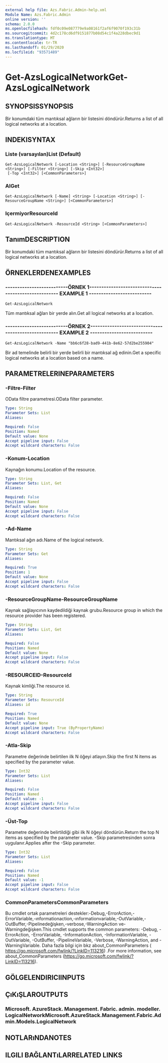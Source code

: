 ```yaml
---
external help file: Azs.Fabric.Admin-help.xml
Module Name: Azs.Fabric.Admin
online version: ''
schema: 2.0.0
ms.openlocfilehash: fdf0c09e087779e9a08161f2af6f9070f193c31b
ms.sourcegitcommit: 4d2c178cd6df9151877b08d54c1f4a228dbec9d1
ms.translationtype: MT
ms.contentlocale: tr-TR
ms.lasthandoff: 01/29/2020
ms.locfileid: "93571489"
---
```

# <span data-ttu-id="5f805-101">Get-AzsLogicalNetwork</span><span class="sxs-lookup"><span data-stu-id="5f805-101">Get-AzsLogicalNetwork</span></span>

## <span data-ttu-id="5f805-102">SYNOPSIS</span><span class="sxs-lookup"><span data-stu-id="5f805-102">SYNOPSIS</span></span>
<span data-ttu-id="5f805-103">Bir konumdaki tüm mantıksal ağların bir listesini döndürür.</span><span class="sxs-lookup"><span data-stu-id="5f805-103">Returns a list of all logical networks at a location.</span></span>

## <span data-ttu-id="5f805-104">INDEKI</span><span class="sxs-lookup"><span data-stu-id="5f805-104">SYNTAX</span></span>

### <span data-ttu-id="5f805-105">Liste (varsayılan)</span><span class="sxs-lookup"><span data-stu-id="5f805-105">List (Default)</span></span>
```
Get-AzsLogicalNetwork [-Location <String>] [-ResourceGroupName <String>] [-Filter <String>] [-Skip <Int32>]
 [-Top <Int32>] [<CommonParameters>]
```

### <span data-ttu-id="5f805-106">Al</span><span class="sxs-lookup"><span data-stu-id="5f805-106">Get</span></span>
```
Get-AzsLogicalNetwork [-Name] <String> [-Location <String>] [-ResourceGroupName <String>] [<CommonParameters>]
```

### <span data-ttu-id="5f805-107">Içermiyor</span><span class="sxs-lookup"><span data-stu-id="5f805-107">ResourceId</span></span>
```
Get-AzsLogicalNetwork -ResourceId <String> [<CommonParameters>]
```

## <span data-ttu-id="5f805-108">Tanım</span><span class="sxs-lookup"><span data-stu-id="5f805-108">DESCRIPTION</span></span>
<span data-ttu-id="5f805-109">Bir konumdaki tüm mantıksal ağların bir listesini döndürür.</span><span class="sxs-lookup"><span data-stu-id="5f805-109">Returns a list of all logical networks at a location.</span></span>

## <span data-ttu-id="5f805-110">ÖRNEKLERDEN</span><span class="sxs-lookup"><span data-stu-id="5f805-110">EXAMPLES</span></span>

### <span data-ttu-id="5f805-111">--------------------------ÖRNEK 1--------------------------</span><span class="sxs-lookup"><span data-stu-id="5f805-111">-------------------------- EXAMPLE 1 --------------------------</span></span>
```
Get-AzsLogicalNetwork
```

<span data-ttu-id="5f805-112">Tüm mantıksal ağları bir yerde alın.</span><span class="sxs-lookup"><span data-stu-id="5f805-112">Get all logical networks at a location.</span></span>

### <span data-ttu-id="5f805-113">--------------------------ÖRNEK 2--------------------------</span><span class="sxs-lookup"><span data-stu-id="5f805-113">-------------------------- EXAMPLE 2 --------------------------</span></span>
```
Get-AzsLogicalNetwork -Name "bb6c6f28-bad9-441b-8e62-57d2be255904"
```

<span data-ttu-id="5f805-114">Bir ad temelinde belirli bir yerde belirli bir mantıksal ağ edinin.</span><span class="sxs-lookup"><span data-stu-id="5f805-114">Get a specific logical networks at a location based on a name.</span></span>

## <span data-ttu-id="5f805-115">PARAMETRELERINE</span><span class="sxs-lookup"><span data-stu-id="5f805-115">PARAMETERS</span></span>

### <span data-ttu-id="5f805-116">-Filtre</span><span class="sxs-lookup"><span data-stu-id="5f805-116">-Filter</span></span>
<span data-ttu-id="5f805-117">OData filtre parametresi.</span><span class="sxs-lookup"><span data-stu-id="5f805-117">OData filter parameter.</span></span>

```yaml
Type: String
Parameter Sets: List
Aliases: 

Required: False
Position: Named
Default value: None
Accept pipeline input: False
Accept wildcard characters: False
```

### <span data-ttu-id="5f805-118">-Konum</span><span class="sxs-lookup"><span data-stu-id="5f805-118">-Location</span></span>
<span data-ttu-id="5f805-119">Kaynağın konumu.</span><span class="sxs-lookup"><span data-stu-id="5f805-119">Location of the resource.</span></span>

```yaml
Type: String
Parameter Sets: List, Get
Aliases: 

Required: False
Position: Named
Default value: None
Accept pipeline input: False
Accept wildcard characters: False
```

### <span data-ttu-id="5f805-120">-Ad</span><span class="sxs-lookup"><span data-stu-id="5f805-120">-Name</span></span>
<span data-ttu-id="5f805-121">Mantıksal ağın adı.</span><span class="sxs-lookup"><span data-stu-id="5f805-121">Name of the logical network.</span></span>

```yaml
Type: String
Parameter Sets: Get
Aliases: 

Required: True
Position: 1
Default value: None
Accept pipeline input: False
Accept wildcard characters: False
```

### <span data-ttu-id="5f805-122">-ResourceGroupName</span><span class="sxs-lookup"><span data-stu-id="5f805-122">-ResourceGroupName</span></span>
<span data-ttu-id="5f805-123">Kaynak sağlayıcının kaydedildiği kaynak grubu.</span><span class="sxs-lookup"><span data-stu-id="5f805-123">Resource group in which the resource provider has been registered.</span></span>

```yaml
Type: String
Parameter Sets: List, Get
Aliases: 

Required: False
Position: Named
Default value: None
Accept pipeline input: False
Accept wildcard characters: False
```

### <span data-ttu-id="5f805-124">-RESOURCEID</span><span class="sxs-lookup"><span data-stu-id="5f805-124">-ResourceId</span></span>
<span data-ttu-id="5f805-125">Kaynak kimliği.</span><span class="sxs-lookup"><span data-stu-id="5f805-125">The resource id.</span></span>

```yaml
Type: String
Parameter Sets: ResourceId
Aliases: id

Required: True
Position: Named
Default value: None
Accept pipeline input: True (ByPropertyName)
Accept wildcard characters: False
```

### <span data-ttu-id="5f805-126">-Atla</span><span class="sxs-lookup"><span data-stu-id="5f805-126">-Skip</span></span>
<span data-ttu-id="5f805-127">Parametre değerinde belirtilen ilk N öğeyi atlayın.</span><span class="sxs-lookup"><span data-stu-id="5f805-127">Skip the first N items as specified by the parameter value.</span></span>

```yaml
Type: Int32
Parameter Sets: List
Aliases: 

Required: False
Position: Named
Default value: -1
Accept pipeline input: False
Accept wildcard characters: False
```

### <span data-ttu-id="5f805-128">-Üst</span><span class="sxs-lookup"><span data-stu-id="5f805-128">-Top</span></span>
<span data-ttu-id="5f805-129">Parametre değerinde belirtildiği gibi ilk N öğeyi döndürün.</span><span class="sxs-lookup"><span data-stu-id="5f805-129">Return the top N items as specified by the parameter value.</span></span>
<span data-ttu-id="5f805-130">-Skip parametresinden sonra uygulanır.</span><span class="sxs-lookup"><span data-stu-id="5f805-130">Applies after the -Skip parameter.</span></span>

```yaml
Type: Int32
Parameter Sets: List
Aliases: 

Required: False
Position: Named
Default value: -1
Accept pipeline input: False
Accept wildcard characters: False
```

### <span data-ttu-id="5f805-131">CommonParameters</span><span class="sxs-lookup"><span data-stu-id="5f805-131">CommonParameters</span></span>
<span data-ttu-id="5f805-132">Bu cmdlet ortak parametreleri destekler:-Debug,-ErrorAction,-ErrorVariable,-ınformationaction,-ınformationvariable,-OutVariable,-OutBuffer,-Pipelinedeğişken,-verbose,-WarningAction ve-Warningdeğişken.</span><span class="sxs-lookup"><span data-stu-id="5f805-132">This cmdlet supports the common parameters: -Debug, -ErrorAction, -ErrorVariable, -InformationAction, -InformationVariable, -OutVariable, -OutBuffer, -PipelineVariable, -Verbose, -WarningAction, and -WarningVariable.</span></span> <span data-ttu-id="5f805-133">Daha fazla bilgi için bkz about_CommonParameters ( https://go.microsoft.com/fwlink/?LinkID=113216) .</span><span class="sxs-lookup"><span data-stu-id="5f805-133">For more information, see about_CommonParameters (https://go.microsoft.com/fwlink/?LinkID=113216).</span></span>

## <span data-ttu-id="5f805-134">GÖLGELENDIRICI</span><span class="sxs-lookup"><span data-stu-id="5f805-134">INPUTS</span></span>

## <span data-ttu-id="5f805-135">ÇıKıŞLAR</span><span class="sxs-lookup"><span data-stu-id="5f805-135">OUTPUTS</span></span>

### <span data-ttu-id="5f805-136">Microsoft. AzureStack. Management. Fabric. admin. modeller. LogicalNetwork</span><span class="sxs-lookup"><span data-stu-id="5f805-136">Microsoft.AzureStack.Management.Fabric.Admin.Models.LogicalNetwork</span></span>

## <span data-ttu-id="5f805-137">NOTLARıNDA</span><span class="sxs-lookup"><span data-stu-id="5f805-137">NOTES</span></span>

## <span data-ttu-id="5f805-138">ILGILI BAĞLANTıLAR</span><span class="sxs-lookup"><span data-stu-id="5f805-138">RELATED LINKS</span></span>

